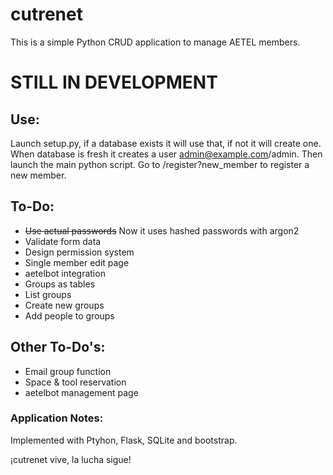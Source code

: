 # cutrenet
This is a simple Python CRUD application to manage AETEL members.

# STILL IN DEVELOPMENT

## Use:
Launch setup.py, if a database exists it will use that, if not it will create one.
When database is fresh it creates a user admin@example.com/admin.
Then launch the main python script.
Go to /register?new_member to register a new member.

## To-Do:
*  ~~Use actual passwords~~ Now it uses hashed passwords with argon2
* Validate form data
* Design permission system
* Single member edit page
* aetelbot integration
* Groups as tables
* List groups
* Create new groups
* Add people to groups


## Other To-Do's:
* Email group function
* Space & tool reservation
* aetelbot management page


### Application Notes:
Implemented with Ptyhon, Flask, SQLite and bootstrap.

¡cutrenet vive, la lucha sigue!